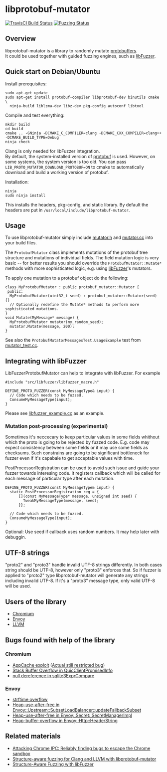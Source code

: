 # libprotobuf-mutator

[![TravisCI Build Status](https://travis-ci.org/google/libprotobuf-mutator.svg?branch=master)](https://travis-ci.org/google/libprotobuf-mutator)
[![Fuzzing Status](https://oss-fuzz-build-logs.storage.googleapis.com/badges/libprotobuf-mutator.svg)](https://oss-fuzz-build-logs.storage.googleapis.com/index.html#libprotobuf-mutator)

## Overview
libprotobuf-mutator is a library to randomly mutate
[protobuffers](https://github.com/google/protobuf). <BR>
It could be used together with guided fuzzing engines, such as [libFuzzer](http://libfuzzer.info).

## Quick start on Debian/Ubuntu

Install prerequisites:

```
sudo apt-get update
sudo apt-get install protobuf-compiler libprotobuf-dev binutils cmake \
  ninja-build liblzma-dev libz-dev pkg-config autoconf libtool
```

Compile and test everything:

```
mkdir build
cd build
cmake .. -GNinja -DCMAKE_C_COMPILER=clang -DCMAKE_CXX_COMPILER=clang++ -DCMAKE_BUILD_TYPE=Debug
ninja check
```

Clang is only needed for libFuzzer integration. <BR>
By default, the system-installed version of
[protobuf](https://github.com/google/protobuf) is used.  However, on some
systems, the system version is too old.  You can pass
`LIB_PROTO_MUTATOR_DOWNLOAD_PROTOBUF=ON` to cmake to automatically download and
build a working version of protobuf.

Installation:

```
ninja
sudo ninja install
```

This installs the headers, pkg-config, and static library.
By default the headers are put in `/usr/local/include/libprotobuf-mutator`.

## Usage

To use libprotobuf-mutator simply include
[mutator.h](/src/mutator.h) and
[mutator.cc](/src/mutator.cc) into your build files.

The `ProtobufMutator` class implements mutations of the protobuf
tree structure and mutations of individual fields.
The field mutation logic is very basic --
for better results you should override the `ProtobufMutator::Mutate*`
methods with more sophisticated logic, e.g.
using [libFuzzer](http://libfuzzer.info)'s mutators.

To apply one mutation to a protobuf object do the following:

```
class MyProtobufMutator : public protobuf_mutator::Mutator {
 public:
  MyProtobufMutator(uint32_t seed) : protobuf_mutator::Mutator(seed) {}
  // Optionally redefine the Mutate* methods to perform more sophisticated mutations.
}
void Mutate(MyMessage* message) {
  MyProtobufMutator mutator(my_random_seed);
  mutator.Mutate(message, 200);
}
```

See also the `ProtobufMutatorMessagesTest.UsageExample` test from
[mutator_test.cc](/src/mutator_test.cc).

## Integrating with libFuzzer
LibFuzzerProtobufMutator can help to integrate with libFuzzer. For example 

```
#include "src/libfuzzer/libfuzzer_macro.h"

DEFINE_PROTO_FUZZER(const MyMessageType& input) {
  // Code which needs to be fuzzed.
  ConsumeMyMessageType(input);
}
```

Please see [libfuzzer_example.cc](/examples/libfuzzer/libfuzzer_example.cc) as an example.

### Mutation post-processing (experimental)
Sometimes it's neccecary to keep particular values in some fields whithout which the proto
is going to be rejected by fuzzed code. E.g. code may expect consistency between some fields
or it may use some fields as checksums. Such constrains are going to be significant bottleneck
for fuzzer even if it's capabale to get acceptable values with time.

PostProcessorRegistration can be used to avoid such issue and guide your fuzzer towards interesing
code. It registers callback which will be called for each message of particular type after each mutation.

```
DEFINE_PROTO_FUZZER(const MyMessageType& input) {
  static PostProcessorRegistration reg = {
      [](const MyMessageType* message, unsigned int seed) {
        TweakMyMessageType(message, seed);
      }};

  // Code which needs to be fuzzed.
  ConsumeMyMessageType(input);
}
```

Optional: Use seed if callback uses random numbers. It may help later with debuggin.

## UTF-8 strings
"proto2" and "proto3" handle invalid UTF-8 strings differently. In both cases
string should be UTF-8, however only "proto3" enforces that. So if fuzzer is
applied to "proto2" type libprotobuf-mutator will generate any strings including
invalid UTF-8. If it's a "proto3" message type, only valid UTF-8 will be used.

## Users of the library
* [Chromium](https://cs.chromium.org/search/?q=DEFINE_.*._PROTO_FUZZER%5C\()
* [Envoy](https://github.com/envoyproxy/envoy/search?q=DEFINE_TEXT_PROTO_FUZZER+OR+DEFINE_PROTO_FUZZER+OR+DEFINE_BINARY_PROTO_FUZZER&unscoped_q=DEFINE_TEXT_PROTO_FUZZER+OR+DEFINE_PROTO_FUZZER+OR+DEFINE_BINARY_PROTO_FUZZER&type=Code)
* [LLVM](https://github.com/llvm-mirror/clang/search?q=DEFINE_TEXT_PROTO_FUZZER+OR+DEFINE_PROTO_FUZZER+OR+DEFINE_BINARY_PROTO_FUZZER&unscoped_q=DEFINE_TEXT_PROTO_FUZZER+OR+DEFINE_PROTO_FUZZER+OR+DEFINE_BINARY_PROTO_FUZZER&type=Code)

## Bugs found with help of the library

### Chromium
* [AppCache exploit](http://www.powerofcommunity.net/poc2018/ned.pdf) ([Actual still restricted bug](https://bugs.chromium.org/p/chromium/issues/detail?id=888926))
* [Stack Buffer Overflow in QuicClientPromisedInfo](https://bugs.chromium.org/p/chromium/issues/detail?id=777728)
* [null dereference in sqlite3ExprCompare](https://bugs.chromium.org/p/chromium/issues/detail?id=911251)
### Envoy
* [strftime overflow](https://github.com/envoyproxy/envoy/pull/4321)
* [Heap-use-after-free in Envoy::Upstream::SubsetLoadBalancer::updateFallbackSubset](https://bugs.chromium.org/p/oss-fuzz/issues/detail?id=8028)
* [Heap-use-after-free in Envoy::Secret::SecretManagerImpl](https://bugs.chromium.org/p/oss-fuzz/issues/detail?id=11231)
* [Heap-buffer-overflow in Envoy::Http::HeaderString](https://bugs.chromium.org/p/oss-fuzz/issues/detail?id=10038)

## Related materials
* [Attacking Chrome IPC: Reliably finding bugs to escape the Chrome sandbox](https://media.ccc.de/v/35c3-9579-attacking_chrome_ipc)
* [Structure-aware fuzzing for Clang and LLVM with libprotobuf-mutator](https://www.youtube.com/watch?v=U60hC16HEDY)
* [Structure-Aware Fuzzing with libFuzzer](https://github.com/google/fuzzer-test-suite/blob/master/tutorial/structure-aware-fuzzing.md)
